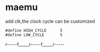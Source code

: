 # maemu

add clk,the clock cycle can be customized
````````
#define HIGH_CYCLE      5
#define LOW_CYCLE       5
````````````````
r-----f_____r-----f_____r-----

